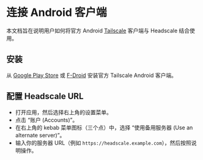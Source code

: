 # 连接 Android 客户端

本文档旨在说明用户如何将官方 Android [Tailscale](https://tailscale.com) 客户端与 Headscale 结合使用。

## 安装

从 [Google Play Store](https://play.google.com/store/apps/details?id=com.tailscale.ipn) 或 [F-Droid](https://f-droid.org/packages/com.tailscale.ipn/) 安装官方 Tailscale Android 客户端。

## 配置 Headscale URL

- 打开应用，然后选择右上角的设置菜单。
- 点击 “账户 (Accounts)”。
- 在右上角的 kebab 菜单图标（三个点）中，选择 “使用备用服务器 (Use an alternate server)”。
- 输入你的服务器 URL（例如 `https://headscale.example.com`），然后按照说明操作。
 